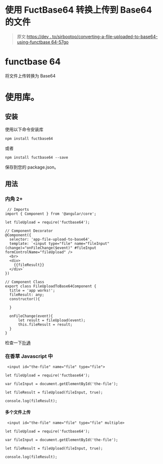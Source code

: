 # 使用 FuctBase64 转换上传到 Base64 的文件

> 原文:[https://dev . to/sirbootoo/converting-a-file-uploaded-to-base64-using-functbase 64-57go](https://dev.to/sirbootoo/converting-a-file-uploaded-to-base64-using-fuctbase64-57go)

# functbase 64

将文件上传转换为 Base64

# [](#using-the-library)使用库。

## [](#installation)安装

使用以下命令安装库

```
npm install fuctbase64 
```

或者

```
npm install fuctbase64 --save 
```

保存到您的 package.json。

## [](#usage)用法

### [](#in-angular-2)内角 2+

```
 // Imports
import { Component } from '@angular/core';

let fileUpload = require('fuctbase64');

// Component Decorator
@Component({
  selector: 'app-file-upload-to-base64',
  template: `<input type="file" name="fileInput" (change)="onFileChange($event)" #fileInput formControlName="fileUpload" />
  <br>
  <div>
    {{fileResult}}  
  </div>`
})

// Component Class
export class FileUploadToBase64Component {
  title = 'app works!';
  fileResult: any;
  constructor(){

  }

  onFileChange(event){
      let result = fileUpload(event);
      this.fileResult = result;
  }
} 
```

检查一下[扑通](https://plnkr.co/edit/PiAFMiiveFch4tee6CbL?p=preview)

### [](#in-vanilla-javascript)在香草 Javascript 中

```
 <input id="the-file" name="file" type="file"> 
```

```
let fileUpload = require('fuctbase64');

var fileInput = document.getElementById('the-file');

let fileResult = fileUpload(fileInput, true);

console.log(fileResult); 
```

#### [](#multiple-file-upload)多个文件上传

```
 <input id="the-file" name="file" type="file" multiple> 
```

```
let fileUpload = require('fuctbase64');

var fileInput = document.getElementById('the-file');

let fileResult = fileUpload(fileInput, true);

console.log(fileResult); 
```